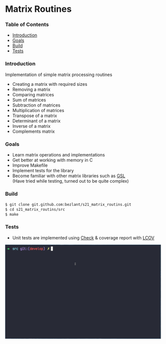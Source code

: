 # Matrix Routines

### Table of Contents
* [Introduction](#introduction)
* [Goals](#goals)
* [Build](#build)
* [Tests](#tests)

### Introduction

Implementation of simple matrix processing routines
- Creating a matrix with required sizes
- Removing a matrix
- Comparing matrices
- Sum of matrices
- Subtraction of matrices
- Multiplication of matrices
- Transpose of a matrix
- Determinant of a matrix
- Inverse of a matrix
- Complements matrix

### Goals
- Learn matrix operations and implementations
- Get better at working with memory in C
- Improve Makefile
- Implement tests for the library
- Become familiar with other matrix libraries such as [GSL](https://www.gnu.org/software/gsl/doc/html/index.html)<br>(Have tried while testing, turned out to be quite complex)

### Build

```
$ git clone git.github.com:bezlant/s21_matrix_routins.git
$ cd s21_matrix_routins/src
$ make
```

### Tests
* Unit tests are implemented using [Check](https://libcheck.github.io/check/) & coverage report with [LCOV](https://github.com/linux-test-project/lcov)

![Tests & Coverage](assets/test1.gif)
